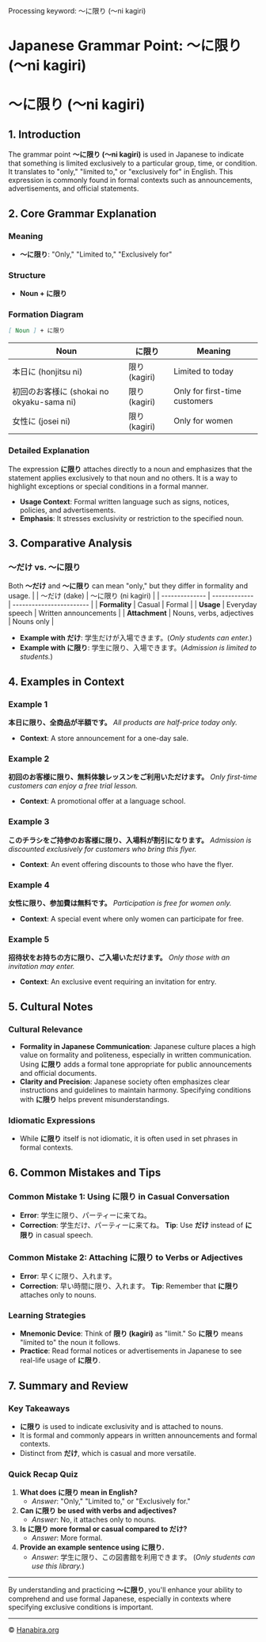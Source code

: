Processing keyword: ～に限り (〜ni kagiri)
# Japanese Grammar Point: ～に限り (〜ni kagiri)
# ～に限り (〜ni kagiri)
## 1. Introduction
The grammar point **～に限り (〜ni kagiri)** is used in Japanese to indicate that something is limited exclusively to a particular group, time, or condition. It translates to "only," "limited to," or "exclusively for" in English. This expression is commonly found in formal contexts such as announcements, advertisements, and official statements.
## 2. Core Grammar Explanation
### Meaning
- **～に限り**: "Only," "Limited to," "Exclusively for"
### Structure
- **Noun + に限り**
### Formation Diagram
```markdown
[ Noun ] + に限り
```
| Noun           | に限り    | Meaning                         |
| -------------- | --------- | ------------------------------- |
| 本日に (honjitsu ni)  | 限り (kagiri) | Limited to today               |
| 初回のお客様に (shokai no okyaku-sama ni) | 限り (kagiri) | Only for first-time customers   |
| 女性に (josei ni)      | 限り (kagiri) | Only for women                 |
### Detailed Explanation
The expression **に限り** attaches directly to a noun and emphasizes that the statement applies exclusively to that noun and no others. It is a way to highlight exceptions or special conditions in a formal manner.
- **Usage Context**: Formal written language such as signs, notices, policies, and advertisements.
- **Emphasis**: It stresses exclusivity or restriction to the specified noun.
## 3. Comparative Analysis
### ～だけ vs. ～に限り
Both **～だけ** and **～に限り** can mean "only," but they differ in formality and usage.
|                | ～だけ (dake) | ～に限り (ni kagiri)      |
| -------------- | ------------- | ------------------------ |
| **Formality**  | Casual        | Formal                   |
| **Usage**      | Everyday speech | Written announcements |
| **Attachment** | Nouns, verbs, adjectives | Nouns only       |
- **Example with だけ**: 学生だけが入場できます。(*Only students can enter.*)
- **Example with に限り**: 学生に限り、入場できます。(*Admission is limited to students.*)
## 4. Examples in Context
### Example 1
**本日に限り、全商品が半額です。**
*All products are half-price today only.*
- **Context**: A store announcement for a one-day sale.
### Example 2
**初回のお客様に限り、無料体験レッスンをご利用いただけます。**
*Only first-time customers can enjoy a free trial lesson.*
- **Context**: A promotional offer at a language school.
### Example 3
**このチラシをご持参のお客様に限り、入場料が割引になります。**
*Admission is discounted exclusively for customers who bring this flyer.*
- **Context**: An event offering discounts to those who have the flyer.
### Example 4
**女性に限り、参加費は無料です。**
*Participation is free for women only.*
- **Context**: A special event where only women can participate for free.
### Example 5
**招待状をお持ちの方に限り、ご入場いただけます。**
*Only those with an invitation may enter.*
- **Context**: An exclusive event requiring an invitation for entry.
## 5. Cultural Notes
### Cultural Relevance
- **Formality in Japanese Communication**: Japanese culture places a high value on formality and politeness, especially in written communication. Using **に限り** adds a formal tone appropriate for public announcements and official documents.
- **Clarity and Precision**: Japanese society often emphasizes clear instructions and guidelines to maintain harmony. Specifying conditions with **に限り** helps prevent misunderstandings.
### Idiomatic Expressions
- While **に限り** itself is not idiomatic, it is often used in set phrases in formal contexts.
## 6. Common Mistakes and Tips
### Common Mistake 1: Using に限り in Casual Conversation
- **Error**: 学生に限り、パーティーに来てね。
- **Correction**: 学生だけ、パーティーに来てね。
**Tip**: Use **だけ** instead of **に限り** in casual speech.
### Common Mistake 2: Attaching に限り to Verbs or Adjectives
- **Error**: 早くに限り、入れます。
- **Correction**: 早い時間に限り、入れます。
**Tip**: Remember that **に限り** attaches only to nouns.
### Learning Strategies
- **Mnemonic Device**: Think of **限り (kagiri)** as "limit." So **に限り** means "limited to" the noun it follows.
- **Practice**: Read formal notices or advertisements in Japanese to see real-life usage of **に限り**.
## 7. Summary and Review
### Key Takeaways
- **に限り** is used to indicate exclusivity and is attached to nouns.
- It is formal and commonly appears in written announcements and formal contexts.
- Distinct from **だけ**, which is casual and more versatile.
### Quick Recap Quiz
1. **What does に限り mean in English?**
   - *Answer*: "Only," "Limited to," or "Exclusively for."
2. **Can に限り be used with verbs and adjectives?**
   - *Answer*: No, it attaches only to nouns.
3. **Is に限り more formal or casual compared to だけ?**
   - *Answer*: More formal.
4. **Provide an example sentence using に限り.**
   - *Answer*: 学生に限り、この図書館を利用できます。 (*Only students can use this library.*)

---
By understanding and practicing **～に限り**, you'll enhance your ability to comprehend and use formal Japanese, especially in contexts where specifying exclusive conditions is important.


---

© [Hanabira.org](https://hanabira.org)
